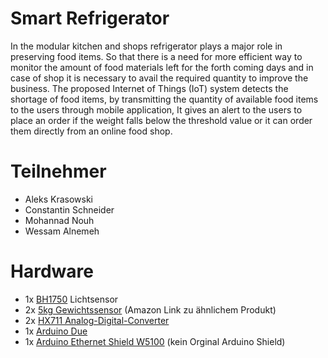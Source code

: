 # Smart Refrigerator
In the modular kitchen and shops refrigerator plays a major role in preserving food items. So that there is a need for more efficient way to monitor the amount of food materials left for the forth coming days and in case of shop it is necessary to avail the required quantity to improve the business. The proposed Internet of Things (IoT) system detects the shortage of food items, by transmitting the quantity of available food items to the users through mobile application, It gives an alert to the users to place an order if the weight falls below the threshold value or it can order them directly from an online food shop.


# Teilnehmer
* Aleks Krasowski
* Constantin Schneider
* Mohannad Nouh
* Wessam Alnemeh


# Hardware
* 1x [BH1750](https://doc.riot-os.org/group__drivers__bh1750fvi.html) Lichtsensor 
* 2x [5kg Gewichtssensor](https://www.amazon.de/rechthoek-Aluminium-Mini-weging-druksensor/dp/B019JVN3ZO/ref=sr_1_1?__mk_de_DE=%C3%85M%C3%85%C5%BD%C3%95%C3%91&keywords=load+cell+5kg&qid=1559142616&s=gateway&sr=8-1) (Amazon Link zu ähnlichem Produkt) 
* 2x [HX711 Analog-Digital-Converter](https://www.sparkfun.com/products/13879)
* 1x [Arduino Due](https://store.arduino.cc/due)
* 1x [Arduino Ethernet Shield W5100](https://www.amazon.de/AZDelivery-Ethernet-Shield-MicroSD-Karten-Arduino/dp/B079GZZVR8/ref=sr_1_fkmr1_1?__mk_de_DE=%C3%85M%C3%85%C5%BD%C3%95%C3%91&keywords=arduino+eth+shield+w5100&qid=1559142803&s=gateway&sr=8-1-fkmr1) (kein Orginal Arduino Shield)
